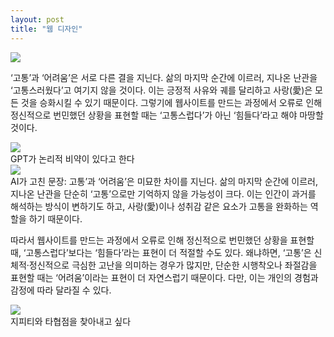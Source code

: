 ```yaml
---
layout: post
title: "웹 디자인"
---
```


<div class="start">
  <img class="lazyload" src="https://github.com/user-attachments/assets/d675d0d2-6b02-4f2f-8421-91e8c4a90d59">
</div>


<div class="txt">

  ‘고통’과 ‘어려움’은 서로 다른 결을 지닌다. 삶의 마지막 순간에 이르러, 지나온 난관을 ‘고통스러웠다’고 여기지 않을 것이다. 이는 긍정적 사유와 궤를 달리하고 사랑(愛)은 모든 것을 승화시킬 수 있기 때문이다.
  그렇기에 웹사이트를 만드는 과정에서 오류로 인해 정신적으로 번민했던 상황을 표현할 때는 ‘고통스럽다’가 아닌 ‘힘들다’라고 해야 마땅할 것이다.
  
</div>






<div class="img">
  <img class="lazyload" src="https://github.com/user-attachments/assets/0c1cebc7-51b3-4e97-97ee-c04ebc69ecbe">
</div>


<div class="txt">
  GPT가 논리적 비약이 있다고 한다
</div>



<div class="img">
  <img class="lazyload" src="https://github.com/user-attachments/assets/335e877d-401d-4c5b-8bb9-1d30cabc0a3c">
</div>


<div class="txt">
  AI가 고친 문장: 고통’과 ‘어려움’은 미묘한 차이를 지닌다. 삶의 마지막 순간에 이르러, 지나온 난관을 단순히 ‘고통’으로만 기억하지 않을 가능성이 크다. 이는 인간이 과거를 해석하는 방식이 변하기도 하고, 
  사랑(愛)이나 성취감 같은 요소가 고통을 완화하는 역할을 하기 때문이다. 

  <br>
  
  따라서 웹사이트를 만드는 과정에서 오류로 인해 정신적으로 번민했던 상황을 표현할 때, ‘고통스럽다’보다는 ‘힘들다’라는 표현이 더 적절할 수도 있다. 왜냐하면, ‘고통’은 신체적·정신적으로 극심한 고난을 의미하는 경우가 많지만, 
  단순한 시행착오나 좌절감을 표현할 때는 ‘어려움’이라는 표현이 더 자연스럽기 때문이다. 다만, 이는 개인의 경험과 감정에 따라 달라질 수 있다.
</div>



<div class="img">
  <img class="lazyload" src="https://github.com/user-attachments/assets/335e877d-401d-4c5b-8bb9-1d30cabc0a3c">
</div>



<div class="txt">
  지피티와 타협점을 찾아내고 싶다
</div>




